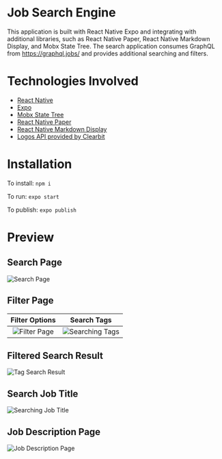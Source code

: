 # Job Search Engine

This application is built with React Native Expo and integrating with
additional libraries, such as React Native Paper, React Native Markdown
Display, and Mobx State Tree. The search application consumes GraphQL from
https://graphql.jobs/ and provides additional searching and filters.

# Technologies Involved

- [React Native](https://reactnative.dev/)
- [Expo](https://expo.io/)
- [Mobx State Tree](https://mobx-state-tree.js.org/)
- [React Native Paper](https://reactnativepaper.com/)
- [React Native Markdown Display](https://github.com/iamacup/react-native-markdown-display)
- [Logos API provided by Clearbit](https://clearbit.com)

# Installation

To install: ``npm i``

To run: ``expo start``

To publish: ``expo publish``

# Preview

## Search Page

![Search Page](screenshots/main.png)

## Filter Page

Filter Options|Search Tags
:-:|:-:
![Filter Page](screenshots/filter.png) | ![Searching Tags](screenshots/filter_search.png)

## Filtered Search Result
![Tag Search Result](screenshots/search_result.png)

## Search Job Title

![Searching Job Title](screenshots/title_search.png)

## Job Description Page
![Job Description Page](screenshots/job_description.png)